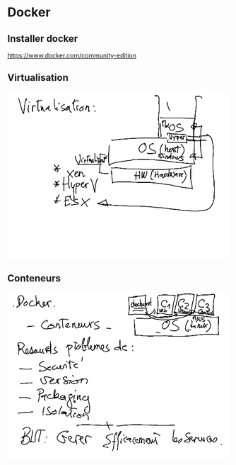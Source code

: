 # Docker

## Installer docker

https://www.docker.com/community-edition



## Virtualisation
![alt tag](./Virtualization.png)


## Conteneurs
![alt tag](./Docker.png)
